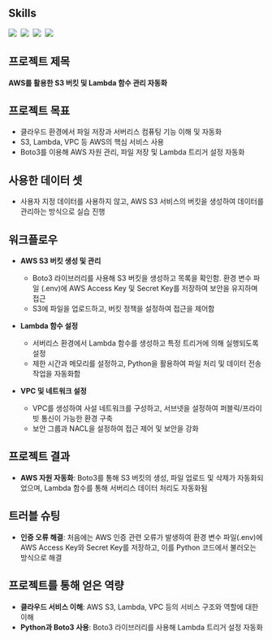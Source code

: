## Skills
<img src="https://img.shields.io/badge/AWS-232F3E?style=for-the-badge&logo=amazonaws&logoColor=white"/>&nbsp;
<img src="https://img.shields.io/badge/Python-3776AB?style=for-the-badge&logo=python&logoColor=white"/>&nbsp;
<img src="https://img.shields.io/badge/Boto3-4285F4?style=for-the-badge&logo=python&logoColor=white"/>&nbsp;
<img src="https://img.shields.io/badge/Jupyter-F37626?style=for-the-badge&logo=jupyter&logoColor=white"/>&nbsp;


## 프로젝트 제목

**AWS를 활용한 S3 버킷 및 Lambda 함수 관리 자동화**


## 프로젝트 목표

- 클라우드 환경에서 파일 저장과 서버리스 컴퓨팅 기능 이해 및 자동화
- S3, Lambda, VPC 등 AWS의 핵심 서비스 사용
- Boto3를 이용해 AWS 자원 관리, 파일 저장 및 Lambda 트리거 설정 자동화


## 사용한 데이터 셋

- 사용자 지정 데이터를 사용하지 않고, AWS S3 서비스의 버킷을 생성하여 데이터를 관리하는 방식으로 실습 진행


## 워크플로우

- **AWS S3 버킷 생성 및 관리**
  - Boto3 라이브러리를 사용해 S3 버킷을 생성하고 목록을 확인함. 환경 변수 파일 (.env)에 AWS Access Key 및 Secret Key를 저장하여 보안을 유지하며 접근
  - S3에 파일을 업로드하고, 버킷 정책을 설정하여 접근을 제어함

- **Lambda 함수 설정**
  - 서버리스 환경에서 Lambda 함수를 생성하고 특정 트리거에 의해 실행되도록 설정
  - 제한 시간과 메모리를 설정하고, Python을 활용하여 파일 처리 및 데이터 전송 작업을 자동화함

- **VPC 및 네트워크 설정**
  - VPC를 생성하여 사설 네트워크를 구성하고, 서브넷을 설정하여 퍼블릭/프라이빗 통신이 가능한 환경 구축
  - 보안 그룹과 NACL을 설정하여 접근 제어 및 보안을 강화


## 프로젝트 결과

- **AWS 자원 자동화**: Boto3를 통해 S3 버킷의 생성, 파일 업로드 및 삭제가 자동화되었으며, Lambda 함수를 통해 서버리스 데이터 처리도 자동화됨


## 트러블 슈팅

- **인증 오류 해결**: 처음에는 AWS 인증 관련 오류가 발생하여 환경 변수 파일(.env)에 AWS Access Key와 Secret Key를 저장하고, 이를 Python 코드에서 불러오는 방식으로 해결


## 프로젝트를 통해 얻은 역량

- **클라우드 서비스 이해**: AWS S3, Lambda, VPC 등의 서비스 구조와 역할에 대한 이해
- **Python과 Boto3 사용**: Boto3 라이브러리를 사용해 Lambda 트리거 설정 자동화
